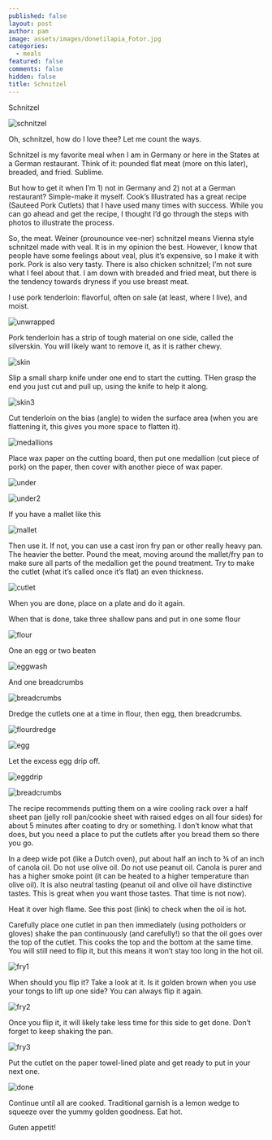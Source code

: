 ```yaml
---
published: false
layout: post
author: pam
image: assets/images/donetilapia_Fotor.jpg
categories:
  - meals
featured: false
comments: false
hidden: false
title: Schnitzel
---
```

Schnitzel

![schnitzel](/assets/images/doneschnitzel.jpg)

Oh, schnitzel, how do I love thee? Let me count the ways.

Schnitzel is my favorite meal when I am in Germany or here in the States at a German restaurant. Think of it: pounded flat meat (more on this later), breaded, and fried.  Sublime.

But how to get it when I’m 1) not in Germany and 2) not at a German restaurant? Simple-make it myself.
Cook’s Illustrated has a great recipe (Sauteed Pork Cutlets) that I have used many times with success.  While you can go ahead and get the recipe, I thought I’d go through the steps with photos to illustrate the process.

So, the meat. Weiner (prounounce vee-ner) schnitzel means Vienna style schnitzel made with veal.  It is in my opinion the best.  However, I know that people have some feelings about veal, plus it’s expensive, so I make it with pork. Pork is also very tasty.  There is also chicken schnitzel; I’m not sure what I feel about that.  I am down with breaded and fried meat, but there is the tendency towards dryness if you use breast meat.

I use pork tenderloin: flavorful, often on sale (at least, where I live), and moist.

![unwrapped](/assets/images/tenderloinunwrapped.jpg)

Pork tenderloin has a strip of tough material on one side, called the silverskin.  You will likely want to remove it, as it is rather chewy.  

![skin](/assets/images/tenderloinsilverskin.jpg)

Slip a small sharp knife under one end to start the cutting. THen grasp the end you just cut and pull up, using the knife to help it along. 

![skin3](/assets/images/tenderloinpullingskin3.jpg)

Cut tenderloin on the bias (angle) to widen the surface area (when you are flattening it, this gives you more space to flatten it).

![medallions](/assets/images/tenderloinmedallions.jpg)

Place wax paper on the cutting board, then put one medallion (cut piece of pork) on the paper, then cover with another piece of wax paper.

![under](/assets/images/medallionpaper.jpg)

![under2](/assets/images/porkunderpaper.jpg)

If you have a mallet like this

![mallet](/assets/images/mallet.jpg)

Then use it.  If not, you can use a cast iron fry pan or other really heavy pan.  The heavier the better.
Pound the meat, moving around the mallet/fry pan to make sure all parts of the medallion get the pound treatment. Try to make the cutlet (what it’s called once it’s flat) an even thickness.

![cutlet](/assets/images/porkcutlet.jpg)

When you are done, place on a plate and do it again.

When that is done, take three shallow pans and put in one some flour

![flour](/assets/images/flourinpan.jpg)

One an egg or two beaten

![eggwash](/assets/images/eggwash.jpg)

And one breadcrumbs

![breadcrumbs](/assets/images/breadcrumbs.jpg)

Dredge the cutlets one at a time in flour, then egg, then breadcrumbs. 

![flourdredge](/assets/images/flourdredge.jpg)

![egg](/assets/images/eggschnitzel.jpg)

Let the excess egg drip off.

![eggdrip](/assets/images/eggdrip.jpg)

![breadcrumbs](/assets/images/breadcrumbs.jpg)

The recipe recommends putting them on a wire cooling rack over a half sheet pan (jelly roll pan/cookie sheet with raised edges on all four sides) for about 5 minutes after coating to dry or something. I don’t know what that does, but you need a place to put the cutlets after you bread them so there you go.

In a deep wide pot (like a Dutch oven), put about half an inch to ¾ of an inch of canola oil. Do not use olive oil. Do not use peanut oil. Canola is purer and has a higher smoke point (it can be heated to a higher temperature than olive oil). It is also neutral tasting (peanut oil and olive oil have distinctive tastes. This is great when you want those tastes.  That time is not now).

Heat it over high flame. See this post (link) to check when the oil is hot.

Carefully place one cutlet in pan then immediately (using potholders or gloves) shake the pan continuously (and carefully!) so that the oil goes over the top of the cutlet. This cooks the top and the bottom at the same time.  You will still need to flip it, but this means it won’t stay too long in the hot oil.

![fry1](/assets/images/schnitzelfry1.jpg)

When should you flip it?  Take a look at it.  Is it golden brown when you use your tongs to lift up one side?  You can always flip it again.

![fry2](/assets/images/schnitzelfry2.jpg)

Once you flip it, it will likely take less time for this side to get done. Don’t forget to keep shaking the pan.

![fry3](/assets/images/schnitzelfry3.jpg)

Put the cutlet on the paper towel-lined plate and get ready to put in your next one.

![done](/assets/images/doneschnitzel.jpg)

Continue until all are cooked. Traditional garnish is a lemon wedge to squeeze over the yummy golden goodness. Eat hot.

Guten appetit!
